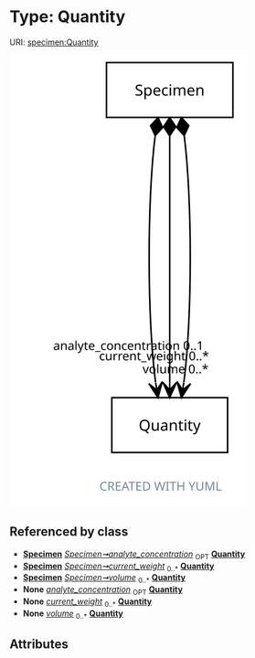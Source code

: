 
# Type: Quantity




URI: [specimen:Quantity](https://ccdh.org/specimen/Quantity)


![img](images/Quantity.svg)

## Referenced by class

 *  **[Specimen](Specimen.md)** *[Specimen➞analyte_concentration](Specimen_analyte_concentration.md)*  <sub>OPT</sub>  **[Quantity](Quantity.md)**
 *  **[Specimen](Specimen.md)** *[Specimen➞current_weight](Specimen_current_weight.md)*  <sub>0..*</sub>  **[Quantity](Quantity.md)**
 *  **[Specimen](Specimen.md)** *[Specimen➞volume](Specimen_volume.md)*  <sub>0..*</sub>  **[Quantity](Quantity.md)**
 *  **None** *[analyte_concentration](analyte_concentration.md)*  <sub>OPT</sub>  **[Quantity](Quantity.md)**
 *  **None** *[current_weight](current_weight.md)*  <sub>0..*</sub>  **[Quantity](Quantity.md)**
 *  **None** *[volume](volume.md)*  <sub>0..*</sub>  **[Quantity](Quantity.md)**

## Attributes

